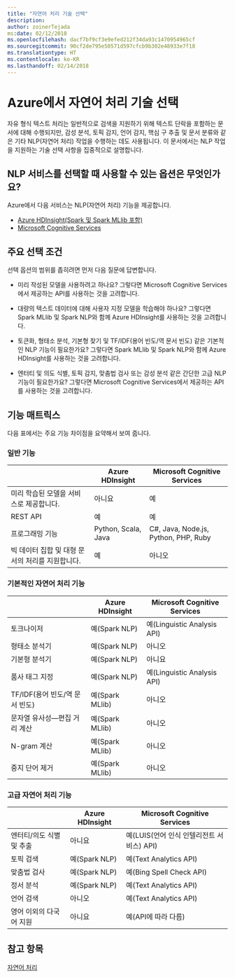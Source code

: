 ```yaml
---
title: "자연어 처리 기술 선택"
description: 
author: zoinerTejada
ms:date: 02/12/2018
ms.openlocfilehash: dacf7bf9cf3e9efed212f34da93c1470954965cf
ms.sourcegitcommit: 90cf2de795e50571d597cfcb9b302e48933e7f18
ms.translationtype: HT
ms.contentlocale: ko-KR
ms.lasthandoff: 02/14/2018
---
```

# <a name="choosing-a-natural-language-processing-technology-in-azure"></a>Azure에서 자연어 처리 기술 선택

자유 형식 텍스트 처리는 일반적으로 검색을 지원하기 위해 텍스트 단락을 포함하는 문서에 대해 수행되지만, 감성 분석, 토픽 감지, 언어 감지, 핵심 구 추출 및 문서 분류와 같은 기타 NLP(자연어 처리) 작업을 수행하는 데도 사용됩니다. 이 문서에서는 NLP 작업을 지원하는 기술 선택 사항을 집중적으로 설명합니다.

## <a name="what-are-your-options-when-choosing-an-nlp-service"></a>NLP 서비스를 선택할 때 사용할 수 있는 옵션은 무엇인가요?

Azure에서 다음 서비스는 NLP(자연어 처리) 기능을 제공합니다.

- [Azure HDInsight(Spark 및 Spark MLlib 포함)](/azure/hdinsight/spark/apache-spark-overview)
- [Microsoft Cognitive Services](/azure/#pivot=products&panel=cognitive)

## <a name="key-selection-criteria"></a>주요 선택 조건

선택 옵션의 범위를 좁히려면 먼저 다음 질문에 답변합니다.

- 미리 작성된 모델을 사용하려고 하나요? 그렇다면 Microsoft Cognitive Services에서 제공하는 API를 사용하는 것을 고려합니다.

- 대량의 텍스트 데이터에 대해 사용자 지정 모델을 학습해야 하나요? 그렇다면 Spark MLlib 및 Spark NLP와 함께 Azure HDInsight를 사용하는 것을 고려합니다.

- 토큰화, 형태소 분석, 기본형 찾기 및 TF/IDF(용어 빈도/역 문서 빈도) 같은 기본적인 NLP 기능이 필요한가요? 그렇다면 Spark MLlib 및 Spark NLP와 함께 Azure HDInsight를 사용하는 것을 고려합니다.

- 엔터티 및 의도 식별, 토픽 감지, 맞춤법 검사 또는 감성 분석 같은 간단한 고급 NLP 기능이 필요한가요? 그렇다면 Microsoft Cognitive Services에서 제공하는 API를 사용하는 것을 고려합니다.

## <a name="capability-matrix"></a>기능 매트릭스

다음 표에서는 주요 기능 차이점을 요약해서 보여 줍니다.  

### <a name="general-capabilities"></a>일반 기능

| | Azure HDInsight | Microsoft Cognitive Services |
| --- | --- | --- |
| 미리 학습된 모델을 서비스로 제공합니다. | 아니요 | 예 |
| REST API | 예 | 예 |
| 프로그래밍 기능 | Python, Scala, Java | C#, Java, Node.js, Python, PHP, Ruby |
| 빅 데이터 집합 및 대형 문서의 처리를 지원합니다. | 예 | 아니오 |

### <a name="low-level-natural-language-processing-capabilities"></a>기본적인 자연어 처리 기능

| | Azure HDInsight | Microsoft Cognitive Services |  
| --- | --- | --- | 
| 토크나이저 | 예(Spark NLP) | 예(Linguistic Analysis API) |
| 형태소 분석기 | 예(Spark NLP) | 아니오 |
| 기본형 분석기 | 예(Spark NLP) | 아니요 |
| 품사 태그 지정 | 예(Spark NLP) | 예(Linguistic Analysis API) |
| TF/IDF(용어 빈도/역 문서 빈도) | 예(Spark MLlib) | 아니오 |
| 문자열 유사성&mdash;편집 거리 계산 | 예(Spark MLlib) | 아니오 |
| N-gram 계산 | 예(Spark MLlib) | 아니오 |
| 중지 단어 제거 | 예(Spark MLlib) | 아니오 |

### <a name="high-level-natural-language-processing-capabilities"></a>고급 자연어 처리 기능

| | Azure HDInsight | Microsoft Cognitive Services |
| --- | --- | --- | 
| 엔터티/의도 식별 및 추출 | 아니요 | 예(LUIS(언어 인식 인텔리전트 서비스) API) |    
| 토픽 검색 | 예(Spark NLP) | 예(Text Analytics API) |
| 맞춤법 검사 | 예(Spark NLP) | 예(Bing Spell Check API) |
| 정서 분석 | 예(Spark NLP) | 예(Text Analytics API) |
| 언어 검색 | 아니오 | 예(Text Analytics API) |
| 영어 이외의 다국어 지원 | 아니요 | 예(API에 따라 다름) |

## <a name="see-also"></a>참고 항목

[자연어 처리](../scenarios/natural-language-processing.md)
